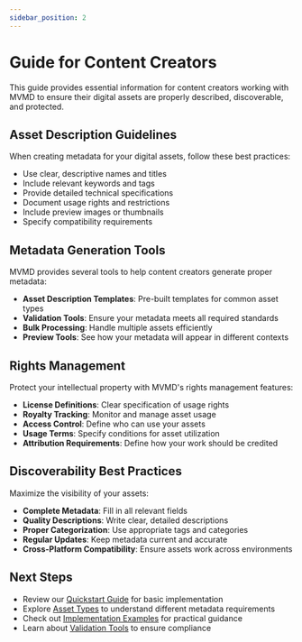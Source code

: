 ```yaml
---
sidebar_position: 2
---
```


# Guide for Content Creators

This guide provides essential information for content creators working with MVMD to ensure their digital assets are properly described, discoverable, and protected.

## Asset Description Guidelines

When creating metadata for your digital assets, follow these best practices:

- Use clear, descriptive names and titles
- Include relevant keywords and tags
- Provide detailed technical specifications
- Document usage rights and restrictions
- Include preview images or thumbnails
- Specify compatibility requirements

## Metadata Generation Tools

MVMD provides several tools to help content creators generate proper metadata:

- **Asset Description Templates**: Pre-built templates for common asset types
- **Validation Tools**: Ensure your metadata meets all required standards
- **Bulk Processing**: Handle multiple assets efficiently
- **Preview Tools**: See how your metadata will appear in different contexts

## Rights Management

Protect your intellectual property with MVMD's rights management features:

- **License Definitions**: Clear specification of usage rights
- **Royalty Tracking**: Monitor and manage asset usage
- **Access Control**: Define who can use your assets
- **Usage Terms**: Specify conditions for asset utilization
- **Attribution Requirements**: Define how your work should be credited

## Discoverability Best Practices

Maximize the visibility of your assets:

- **Complete Metadata**: Fill in all relevant fields
- **Quality Descriptions**: Write clear, detailed descriptions
- **Proper Categorization**: Use appropriate tags and categories
- **Regular Updates**: Keep metadata current and accurate
- **Cross-Platform Compatibility**: Ensure assets work across environments

## Next Steps

- Review our [Quickstart Guide](../quickstart.md) for basic implementation
- Explore [Asset Types](../concepts/asset-types.md) to understand different metadata requirements
- Check out [Implementation Examples](../recipes/overview.md) for practical guidance
- Learn about [Validation Tools](../tools/validation.md) to ensure compliance 